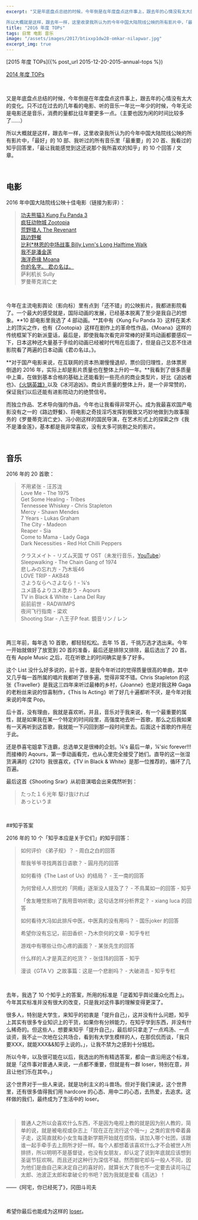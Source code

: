 ```yaml
---
excerpt: "又是年底盘点总结的时候，今年倒是在年度盘点这件事上，跟去年的心情没有太大的变化。只不过在过去的几年看的电影、听的音乐一年比一年少的时候，今年无论是电影还是音乐，消费的量都比往年要更多一点。（主要也因为闲的时间比较多了……）

所以大概就是这样，跟去年一样，这里收录我所认为的今年中国大陆院线公映的所有影片中，「最好」的 10 部、我听过的所有音乐里「最重要」的 20 首、我看过的知乎回答里，「最让我能感觉到这还说那个我所喜欢的知乎」的 10 个回答 / 文章。"
title: "2016 年度 TOPs"
tags: 日常 电影 音乐
image: "/assets/images/2017/btixxp1dw28-omkar-nilapwar.jpg"
excerpt_img: true
---
```


[2015 年度 TOPs]({% post_url 2015-12-20-2015-annual-tops %})

[2014 年度 TOPs](http://jesor.lofter.com/post/288b21_4dfd7cf)

<br>

又是年底盘点总结的时候，今年倒是在年度盘点这件事上，跟去年的心情没有太大的变化。只不过在过去的几年看的电影、听的音乐一年比一年少的时候，今年无论是电影还是音乐，消费的量都比往年要更多一点。（主要也因为闲的时间比较多了……）

所以大概就是这样，跟去年一样，这里收录我所认为的今年中国大陆院线公映的所有影片中，「最好」的 10 部、我听过的所有音乐里「最重要」的 20 首、我看过的知乎回答里，「最让我能感觉到这还说那个我所喜欢的知乎」的 10 个回答 / 文章。

<br>

## 电影

2016 年中国大陆院线公映十佳电影（链接为影评）：

> [功夫熊猫3 Kung Fu Panda 3](https://zhihu.com/question/39521207/answer/84463382)  
[疯狂动物城 Zootopia ](https://zhuanlan.zhihu.com/p/20626790)  
[荒野猎人 The Revenant](https://www.zhihu.com/question/37681654/answer/91337087)  
[路边野餐](https://zhuanlan.zhihu.com/p/21623147)  
[比利*林恩的中场战事 Billy Lynn's Long Halftime Walk](https://www.zhihu.com/question/43462863/answer/131020409)  
[我不是潘金莲](https://www.zhihu.com/question/41362172/answer/132883942)  
[海洋奇缘 Moana](https://www.zhihu.com/question/52615725/answer/133763155)  
[你的名字。 君の名は。](https://www.zhihu.com/question/38920431/answer/134064193)  
萨利机长 Sully  
罗曼蒂克消亡史

<br>

今年在主流电影舆论（影向标）里有点到「还不错」的公映影片，我都进影院看了。一个最大的感受就是，国际动画的发展，已经基本脱离了至少是我自己的想象。**10 部电影里我选了 4 部动画。**其中有《Kung Fu Panda 3》这样在美术上的顶尖之作，也有《Zootopia》这样在剧作上的革命性作品，《Moana》这样的传统框架下的新派童话，最后是，即使我每次看完非常棒的好莱坞动画都要感叹一下，日本这种还大量基于手绘的动画已经被时代甩在后面了，但是自己又忍不住进影院看了两遍的日本动画《君の名は。》。

**对于国产电影来说，在互联网的资本热潮慢慢退却，票价回归理性，总体票房倒退的 2016 年，实际上却是影片质量也在整体上升的一年。**我看到了很多质量中上乘，在做到基本合格的基础上还能看到一些亮点的商业类型片，好比《追凶者也》、[《火锅英雄》](https://www.zhihu.com/question/41693515/answer/93694175)以及《冰河追凶》。商业片质量的整体上升，是一个非常赞的，保证我们以后还能有进影院动力的绝赞信号。

而独立作品、艺术导向强的作品，今年也让我看得非常开心。成为我最喜欢国产电影没有之一的《路边野餐》、将电影之奇技淫巧发挥到极致又巧妙地做到为故事服务的《罗曼蒂克消亡史》、冯小刚这样的国民导演，在艺术形式上的探索之作《我不是潘金莲》，基本都是我非常喜欢，没有太多可挑剔之处的影片。

<br>

## 音乐

2016 年的 20 首歌：

> 不用紧张 - 汪苏泷  
Love Me - The 1975  
Get Some Healing - Tribes  
Tennessee Whiskey - Chris Stapleton  
Mercy - Shawn Mendes  
7 Years - Lukas Graham  
The City - Madeon  
Reaper - Sia  
Come to Mama - Lady Gaga  
Dark Necessities - Red Hot Chilli Peppers
> 
> クラスメイト - リズム天国 ザ OST（未发行音乐，[YouTube](https://link.zhihu.com/?target=https%3A//www.youtube.com/watch%3Fv%3DQ2CZFBBJ750)）  
Sleepwalking - The Chain Gang of 1974  
悲しみの忘れ方 - 乃木坂46  
LOVE TRIP - AKB48  
さようならへさよなら！- ¼'s  
ユメ語るよりユメ歌おう - Aqours  
TV in Black & White - Lana Del Ray  
前前前世 - RADWIMPS  
夜间飞行指南 - 梁欢  
Shooting Star - 八王子P feat. 鏡音リン / レン

<br>

两三年前，每年选 10 首歌，都轻轻松松。去年 15 首，千挑万选才选出来。今年一开始就做好了放宽到 20 首的准备，最后还是排除又排除，最后选出了 20 首。在有 Apple Music 之后，花在听歌上的时间确实是多了好多。

这个 List 没什么好多说的，前十首，是我今年听过的觉得质量很高的单曲，其中又几乎每一首所属的唱片我都听了很多遍，觉得非常不错。Chris Stapleton 的这张《Traveller》是我这三四年来听过最棒的乡村，《Joanne》也是对我这种 Gaga 的老粉丝来说的惊喜制作，《This Is Acting》听了好几十遍都听不厌，是今年对我来说的年度 Pop。

后十首，没有理由，我就是喜欢听。并且，音乐对于我来说，有一个最重要的属性，就是如果我在某一个特定的时间段里，高强度地去听一首歌，那么之后我如果有一天再听到这首歌，我就能一下闪回到那一段时间里去。后面这十首歌的作用在于此。

还是恭喜宅姐拿下连霸，总选单又是很棒的企划。¼'s 最后一单，¼'sic forever!!! 而接棒的 Aqours，第一季动画看完，也从心里完全接受了她们。直导的这一张湿货满满的《2101》我很喜欢，《TV in Black & White》是那一位推荐的，循环了几百遍。

最后这首《Shooting Srar》从初音演唱会出来偶然听到：

> たった１６光年 駆け抜ければ  
あっというま

<br>

##知乎答案

2016 年的 10 个「知乎本应是关于它们」的知乎回答：

>如何评价 《弟子规》？ - 周白之白的回答 
>
>帮我爷爷寻找两首日语歌？ - 圓月亮的回答
>
>如何看待《The Last of Us》的结局？ - 王一南的回答
>
>为何曾经人人担忧的「网瘾」逐渐没人提及了？ - 不鳥萬如一的回答 - 知乎
>
>「舍友睡觉影响了我用音响听歌」这句话怎样分析界定？ - xiang luca 的回答
>
>如何看待大冯如此排斥中医，中医真的没有用吗？ - 国乐joker 的回答
>
>希望你没有忘记，前田香织 - 乃木奈何的文章 - 知乎专栏
>
>游戏中有哪些让你心疼的画面？ - 某张先生的回答
>
>什么样的人才是真正的吃货？ - 张佳玮的回答 - 知乎
>
>漫谈《GTA V》之故事篇：这是一个悲剧吗？ - 大破进击 - 知乎专栏

<br>

去年，我选了 10 个知乎上的答案，所用的标准是「逆着知乎舆论庸众化而上」。今年其实标准并没有很大的改变，只是我对这件事的理解变得更深了。

很多人，特别是大学生，来知乎的初衷是「提升自己」，这并没有什么问题，知乎上其实有很多专业知识上的干货，如果你有分辨能力，在知乎学到东西，并没有什么稀奇的。但这些人，想要来知乎「提升自己」，最后却只拿走了一点鸡汤、一点谈资，我不止一次地在公共场合，看到有大学生模样的人，在那侃侃而谈，「我只要XXX，就能XXX&&知乎上说的。」，让我不禁为之感到十分尴尬。

所以今年，以及很可能在以后，我选出的所有精选答案，都会一直沿用这个标准，就是「这件事对普通人来说，一点都不重要，但就是有一群 loser，特别在意，并且让他们乐在其中。」

这个世界对于一些人来说，就是功利主义的斗兽场。但对于我们来说，这个世界里，还有很多值得我们用 hardcore 的心态、用中二的心态，去热爱，去追求。这样做的我们，最终成为了生活中的 loser。

<br>

> 普通人之所以会喜欢什么东西，不是因为电视上教的就是因为别人教的，简单的说，就是被电视或杂志上「现在正在流行这个哦～」之类的宣传牵着鼻子走，这简直就和小女生每逢新学期开始就在烦恼，该加入哪个社团，该跟谁一起手牵手去上厕所才好一样。每个人都想着该喜欢什么才不会被世人所排挤，所以明明不是基督徒，也没有女朋友，却认定了说到年底就应该想到圣诞节狂欢啊。而且还对这种行为深信不疑。然而御宅却与一般人不同，因为他们是由自己来决定自己的喜好的，就算长大了我也不一定要去读司马辽太郎、池波正太郎和拿破仑的书吧？因为我就是爱看《高达》！

——《阿宅，你已经死了》，冈田斗司夫

<br>

希望你最后也能成为这样的 [loser](https://www.zhihu.com/question/50200915/answer/135359342)。

